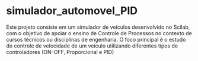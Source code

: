 # simulador_automovel_PID
Este projeto consiste em um simulador de veículos desenvolvido no Scilab, com o objetivo de apoiar o ensino de Controle de Processos no contexto de cursos técnicos ou disciplinas de engenharia. O foco principal é o estudo do controle de velocidade de um veículo utilizando diferentes tipos de controladores (ON-OFF, Proporcional e PID)
